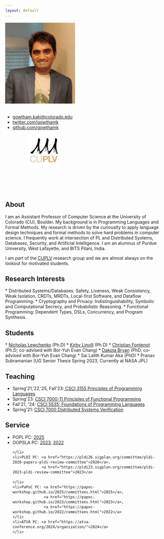 ```yaml
---
layout: default
---
```



<div id="profile-pic" class="alignleft" style="max-width: 250px;
margin-right: 30px; margin-bottom:110px">

<div><img class="" src="/images/profile-image-2.jpg" alt="gowtham kaki" style="max-width: 225px"/></div>
<br/>
<ul>
<li><a href="https://www.colorado.edu/cs/gowtham-kaki">gowtham.kaki@colorado.edu</a></li>
<li><a href="https://twitter.com/GowthamK">twitter.com/gowthamk</a></li>
<li><a href="https://github.com/gowthamk/">github.com/gowthamk</a></li>
</ul>
<div style="text-align:center"><a href="https://plv.colorado.edu/"><img class="" src="/images/cuplv-logo.png" alt="CUPLV" style="max-width: 100px"/></a></div>

</div>

<h2>About</h2>
I am an Assistant Professor of Computer Science at the University of
Colorado (CU), Boulder. My background is in Programming Languages and
Formal Methods. My research is driven by the curiousity to apply
language design techniques and formal methods to solve hard problems
in computer science. I frequently work at intersection of PL and
Distributed Systems, Databases, Security, and Artificial Intelligence.
I am an alumnus of Purdue University, West Lafayette, and BITS Pilani, India.

I am part of the <a href="https://plv.colorado.edu">CUPLV</a> research group and we are almost always on the lookout for motivated students. 

<h2>Research Interests</h2>
* Distributed Systems/Databases: Safety, Liveness, Weak
  Consistency, Weak Isolation, CRDTs, MRDTs, Local-first Software, and Dataflow Programming.
* Cryptography and Privacy: Indistinguishability, Symbolic and
  Computational Secrecy, and Probabilistic Reasoning.
* Functional Programming: Dependent Types, DSLs, Concurrency, and
  Program Synthesis.

<h2>Students</h2>
* <a href="https://www.octalsrc.org/research">Nicholas Lewchenko</a> (Ph.D)
* <a href="https://scholar.google.com/citations?user=zodGXUUAAAAJ&hl=en">Kirby Linvill</a> (Ph.D)
* <a href="https://chfont.github.io/">Christian Fontenot</a> (Ph.D;
  co-advised with Bor-Yuh Evan Chang)
* <a href="https://www.dakota.quest/">Dakota Bryan</a> (PhD; co-advised with Bor-Yuh Evan Chang)
* Sai Lalith Kumar Aka (PhD)
* Pranav Subramanian (UG Senior Thesis Spring 2023, Currently at NASA
  JPL)

<!--In my current research, I am exploring how
provably-correct and scalable distributed applications can be built
with least amount of programming effort. The research has practical
implications to the up and coming area of decentralized trustless
computing.

Prior to joining CU, I was a Post-Doc and a Ph.D student at Purdue
University, where I was advised by [Prof. Suresh
Jagannathan](https://www.cs.purdue.edu/homes/suresh).  As a grad
student, I was a Google PhD Fellow in the area of Programming
Technology and Software Engineering. I earned my Masters in CS from
Purdue, and Bachelors in CS from [BITS
Pilani](https://www.bits-pilani.ac.in), India. -->

<!-- 
<span class="highlight">I am actively recruiting Ph.D students</span>.
If you considering a PhD in Programming Languages and Verification,
you should definitely apply to CU! We have a great
[PLV](https://plv.colorado.edu) group with [diverse research
interests](https://www.youtube.com/watch?v=qAUpUujljWY), and a
[beautiful
campus](https://www.colorado.edu/virtualvisit/boulder-campus) in the
midst of [the best
city](https://realestate.usnews.com/places/colorado/boulder?utm_source=usn_tw)
to live in the US! -->

<div>
  <div class="alignleft" >
  <h2>Teaching</h2>
  <ul>
	<li>Spring'21,'22,'25, Fall'23:<a href="https://github.com/sriram0339/csci3155_notebooks"> CSCI 3155 Principles of Programming Languages </a></li>
	<li>Spring'23: <a href="https://gowthamk.github.io/csci7000_pfp_s23/">CSCI 7000-11 Principles of Functional
  Programming</a></li>
    <li>Fall'21, '24: <a href="https://csci5535.github.io/">CSCI 5535: Foundations of Programming Languages</a></li>
    <li>Spring'21: <a href="https://gowthamk.github.io/csci7000_s21/">CSCI 7000 Distributed Systems Verification</a></li>
  </ul>
  </div>
  <div>
  <h2> Service</h2>
  <ul>
    <li>POPL PC: <a href="https://popl25.sigplan.org/committee/POPL-2025-popl-research-papers-program-committee">2025</a>
    </li>
    <li>OOPSLA PC: <a href="https://2023.splashcon.org/committee/splash-2023-oopsla-review-committee">2023</a>,
                   <a href="https://2022.splashcon.org/committee/splash-2022-psla-review-committee">2022</a>
				   
	</li>
    <li>PLDI PC: <a href="https://pldi26.sigplan.org/committee/pldi-2026-papers-pldi-review-committee">2026</a>,
                 <a href="https://pldi23.sigplan.org/committee/pldi-2023-pldi-review-committee">2023</a>
                
	</li>
    <li>PaPoC PC: <a href="https://papoc-workshop.github.io/2025/committees.html">2025</a>,
                  <a href="https://papoc-workshop.github.io/2023/committees.html">2023</a>, 
				  <a href="https://papoc-workshop.github.io/2022/committees.html">2022</a>
	</li>
    <li>ATVA PC: <a href="https://atva-conference.org/2024/organization/">2024</a>
    </li>
  </ul>
  </div>
</div>

<!--div style="clear:left;">
{% include news.html %}
</div-->
